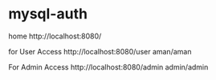 # mysql-auth
home
http://localhost:8080/

for User Access
http://localhost:8080/user
aman/aman

For Admin Access
http://localhost:8080/admin
admin/admin